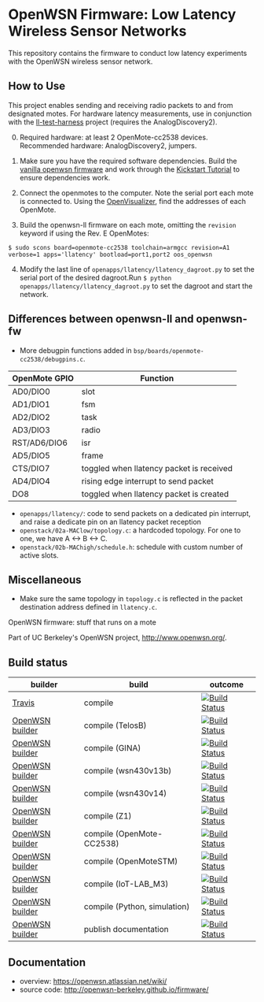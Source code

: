 # OpenWSN Firmware: Low Latency Wireless Sensor Networks

This repository contains the firmware to conduct low latency experiments with the OpenWSN wireless sensor network.

## How to Use

This project enables sending and receiving radio packets to and from designated motes. For hardware latency measurements, use in conjunction with the [ll-test-harness] project (requires the AnalogDiscovery2).

[ll-test-harness]: https://github.com/arvind0sundararajan/ll-test-harness

0. Required hardware: at least 2 OpenMote-cc2538 devices. Recommended hardware: AnalogDiscovery2, jumpers.

1. Make sure you have the required software dependencies. Build the [vanilla openwsn firmware] and work through the [Kickstart Tutorial] to ensure dependencies work.

[vanilla openwsn firmware]: https://github.com/openwsn-berkeley/openwsn-fw
[Kickstart Tutorial]: https://openwsn.atlassian.net/wiki/spaces/OW/pages/12058660/Get+Started

2. Connect the openmotes to the computer. Note the serial port each mote is connected to. Using the [OpenVisualizer], find the addresses of each OpenMote.

[OpenVisualizer]: https://github.com/openwsn-berkeley/openwsn-sw

3. Build the openwsn-ll firmware on each mote, omitting the `revision` keyword if using the Rev. E OpenMotes:

```
$ sudo scons board=openmote-cc2538 toolchain=armgcc revision=A1 verbose=1 apps='llatency' bootload=port1,port2 oos_openwsn
```

4. Modify the last line of `openapps/llatency/llatency_dagroot.py` to set the serial port of the desired dagroot.Run ```$ python openapps/llatency/llatency_dagroot.py``` to set the dagroot and start the network.

## Differences between openwsn-ll and openwsn-fw

* More debugpin functions added in `bsp/boards/openmote-cc2538/debugpins.c`. 

| OpenMote GPIO | Function |
| -------------	| -------- |
| AD0/DIO0 | slot |
| AD1/DIO1 | fsm |
| AD2/DIO2 | task |
| AD3/DIO3 | radio |
| RST/AD6/DIO6 | isr |
| AD5/DIO5 | frame |
| CTS/DIO7 | toggled when llatency packet is received |
| AD4/DIO4 | rising edge interrupt to send packet |
| DO8 | toggled when llatency packet is created |



* `openapps/llatency/`: code to send packets on a dedicated pin interrupt, and raise a dedicate pin on an llatency packet reception
* `openstack/02a-MAClow/topology.c`: a hardcoded topology. For one to one, we have A <-> B <-> C.
* `openstack/02b-MAChigh/schedule.h`: schedule with custom number of active slots. 

## Miscellaneous

* Make sure the same topology in `topology.c` is reflected in the packet destination address defined in `llatency.c`.

OpenWSN firmware: stuff that runs on a mote

Part of UC Berkeley's OpenWSN project, http://www.openwsn.org/.

Build status
------------

|              builder                                                                                                                 |      build                   | outcome
| ------------------------------------------------------------------------------------------------------------------------------------ | ---------------------------- | ------- 
| [Travis](https://travis-ci.org/openwsn-berkeley/openwsn-fw)                                                                          | compile                      | [![Build Status](https://travis-ci.org/openwsn-berkeley/openwsn-fw.png?branch=develop)](https://travis-ci.org/openwsn-berkeley/openwsn-fw)
| [OpenWSN builder](http://builder.openwsn.org/job/Firmware/board=telosb,label=master,project=oos_openwsn,toolchain=mspgcc/)           | compile (TelosB)             | [![Build Status](http://builder.openwsn.org/job/Firmware/board=telosb,label=master,project=oos_openwsn,toolchain=mspgcc/badge/icon/)](http://builder.openwsn.org/job/Firmware/board=telosb,label=master,project=oos_openwsn,toolchain=mspgcc/)
| [OpenWSN builder](http://builder.openwsn.org/job/Firmware/board=gina,label=master,project=oos_openwsn,toolchain=mspgcc/)             | compile (GINA)               | [![Build Status](http://builder.openwsn.org/job/Firmware/board=gina,label=master,project=oos_openwsn,toolchain=mspgcc/badge/icon/)](http://builder.openwsn.org/job/Firmware/board=gina,label=master,project=oos_macpong,toolchain=mspgcc/)
| [OpenWSN builder](http://builder.openwsn.org/job/Firmware/board=wsn430v13b,label=master,project=oos_openwsn,toolchain=mspgcc/)       | compile (wsn430v13b)         | [![Build Status](http://builder.openwsn.org/job/Firmware/board=wsn430v13b,label=master,project=oos_openwsn,toolchain=mspgcc/badge/icon/)](http://builder.openwsn.org/job/Firmware/board=wsn430v13b,label=master,project=oos_macpong,toolchain=mspgcc/)
| [OpenWSN builder](http://builder.openwsn.org/job/Firmware/board=wsn430v14,label=master,project=oos_openwsn,toolchain=mspgcc/)        | compile (wsn430v14)          | [![Build Status](http://builder.openwsn.org/job/Firmware/board=wsn430v14,label=master,project=oos_openwsn,toolchain=mspgcc/badge/icon/)](http://builder.openwsn.org/job/Firmware/board=wsn430v14,label=master,project=oos_macpong,toolchain=mspgcc/)
| [OpenWSN builder](http://builder.openwsn.org/job/Firmware/board=Z1,label=master,project=oos_openwsn,toolchain=mspgcc/)               | compile (Z1)                 | [![Build Status](http://builder.openwsn.org/job/Firmware/board=z1,label=master,project=oos_openwsn,toolchain=mspgcc/badge/icon/)](http://builder.openwsn.org/job/Firmware/board=z1,label=master,project=oos_macpong,toolchain=mspgcc/)
| [OpenWSN builder](http://builder.openwsn.org/job/Firmware/board=OpenMote-CC2538,label=master,project=oos_openwsn,toolchain=armgcc/)  | compile (OpenMote-CC2538)    | [![Build Status](http://builder.openwsn.org/job/Firmware/board=OpenMote-CC2538,label=master,project=oos_openwsn,toolchain=armgcc/badge/icon)](http://builder.openwsn.org/job/Firmware/board=OpenMote-CC2538,label=master,project=oos_openwsn,toolchain=armgcc/)
| [OpenWSN builder](http://builder.openwsn.org/job/Firmware/board=OpenMoteSTM,label=master,project=oos_openwsn,toolchain=armgcc/)      | compile (OpenMoteSTM)        | [![Build Status](http://builder.openwsn.org/job/Firmware/board=openmotestm,label=master,project=oos_openwsn,toolchain=armgcc/badge/icon)](http://builder.openwsn.org/job/Firmware/board=openmotestm,label=master,project=oos_openwsn,toolchain=armgcc/)
| [OpenWSN builder](http://builder.openwsn.org/job/Firmware/board=IoT-LAB_M3,label=master,project=oos_openwsn,toolchain=armgcc/)       | compile (IoT-LAB_M3)         | [![Build Status](http://builder.openwsn.org/job/Firmware/board=iot-lab_M3,label=master,project=oos_openwsn,toolchain=armgcc/badge/icon)](http://builder.openwsn.org/job/Firmware/board=iot-lab_M3,label=master,project=oos_openwsn,toolchain=armgcc/)
| [OpenWSN builder](http://builder.openwsn.org/job/Firmware/board=Python,label=master,project=oos_openwsn,toolchain=gcc/)              | compile (Python, simulation) | [![Build Status](http://builder.openwsn.org/job/Firmware/board=python,label=master,project=oos_openwsn,toolchain=gcc/badge/icon)](http://builder.openwsn.org/job/Firmware/board=python,label=master,project=oos_openwsn,toolchain=gcc/)
| [OpenWSN builder](http://builder.openwsn.org/job/Docs/)                                                                              | publish documentation        | [![Build Status](http://builder.openwsn.org/job/Docs/badge/icon)](http://builder.openwsn.org/job/Docs/)

Documentation
-------------

- overview: https://openwsn.atlassian.net/wiki/
- source code: http://openwsn-berkeley.github.io/firmware/

